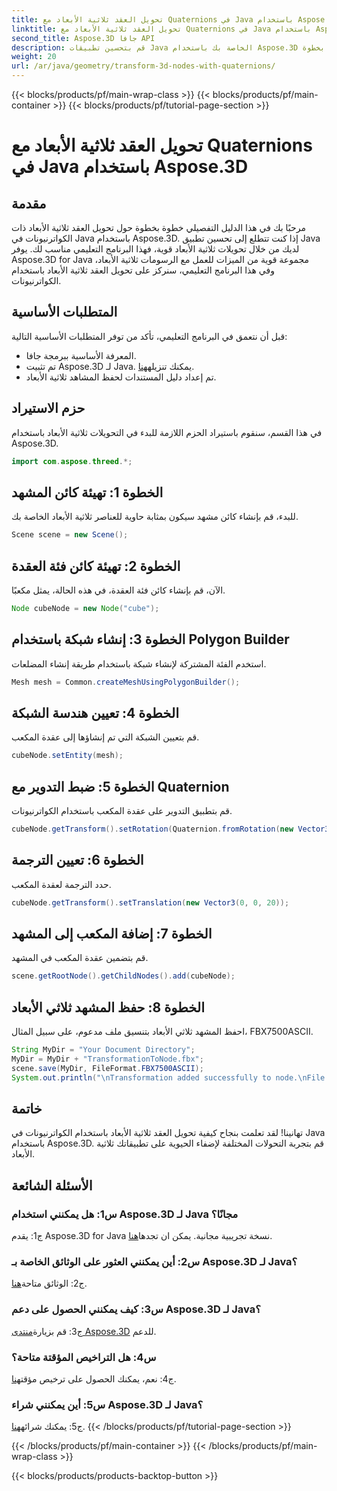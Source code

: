 ```yaml
---
title: تحويل العقد ثلاثية الأبعاد مع Quaternions في Java باستخدام Aspose.3D
linktitle: تحويل العقد ثلاثية الأبعاد مع Quaternions في Java باستخدام Aspose.3D
second_title: Aspose.3D جافا API
description: قم بتحسين تطبيقات Java الخاصة بك باستخدام Aspose.3D لإجراء تحويلات ثلاثية الأبعاد قوية. تعلم كيفية تحويل العقد باستخدام الكواترنيونات في هذا الدليل التفصيلي خطوة بخطوة.
weight: 20
url: /ar/java/geometry/transform-3d-nodes-with-quaternions/
---
```


{{< blocks/products/pf/main-wrap-class >}}
{{< blocks/products/pf/main-container >}}
{{< blocks/products/pf/tutorial-page-section >}}

# تحويل العقد ثلاثية الأبعاد مع Quaternions في Java باستخدام Aspose.3D

## مقدمة

مرحبًا بك في هذا الدليل التفصيلي خطوة بخطوة حول تحويل العقد ثلاثية الأبعاد ذات الكواترنيونات في Java باستخدام Aspose.3D. إذا كنت تتطلع إلى تحسين تطبيق Java لديك من خلال تحويلات ثلاثية الأبعاد قوية، فهذا البرنامج التعليمي مناسب لك. يوفر Aspose.3D for Java مجموعة قوية من الميزات للعمل مع الرسومات ثلاثية الأبعاد، وفي هذا البرنامج التعليمي، سنركز على تحويل العقد ثلاثية الأبعاد باستخدام الكواترنيونات.

## المتطلبات الأساسية

قبل أن نتعمق في البرنامج التعليمي، تأكد من توفر المتطلبات الأساسية التالية:

- المعرفة الأساسية ببرمجة جافا.
- تم تثبيت Aspose.3D لـ Java. يمكنك تنزيله[هنا](https://releases.aspose.com/3d/java/).
- تم إعداد دليل المستندات لحفظ المشاهد ثلاثية الأبعاد.

## حزم الاستيراد

في هذا القسم، سنقوم باستيراد الحزم اللازمة للبدء في التحويلات ثلاثية الأبعاد باستخدام Aspose.3D.

```java
import com.aspose.threed.*;
```

## الخطوة 1: تهيئة كائن المشهد

للبدء، قم بإنشاء كائن مشهد سيكون بمثابة حاوية للعناصر ثلاثية الأبعاد الخاصة بك.

```java
Scene scene = new Scene();
```

## الخطوة 2: تهيئة كائن فئة العقدة

الآن، قم بإنشاء كائن فئة العقدة، في هذه الحالة، يمثل مكعبًا.

```java
Node cubeNode = new Node("cube");
```

## الخطوة 3: إنشاء شبكة باستخدام Polygon Builder

استخدم الفئة المشتركة لإنشاء شبكة باستخدام طريقة إنشاء المضلعات.

```java
Mesh mesh = Common.createMeshUsingPolygonBuilder();
```

## الخطوة 4: تعيين هندسة الشبكة

قم بتعيين الشبكة التي تم إنشاؤها إلى عقدة المكعب.

```java
cubeNode.setEntity(mesh);
```

## الخطوة 5: ضبط التدوير مع Quaternion

قم بتطبيق التدوير على عقدة المكعب باستخدام الكواترنيونات.

```java
cubeNode.getTransform().setRotation(Quaternion.fromRotation(new Vector3(0, 1, 0), new Vector3(0.3, 0.5, 0.1)));
```

## الخطوة 6: تعيين الترجمة

حدد الترجمة لعقدة المكعب.

```java
cubeNode.getTransform().setTranslation(new Vector3(0, 0, 20));
```

## الخطوة 7: إضافة المكعب إلى المشهد

قم بتضمين عقدة المكعب في المشهد.

```java
scene.getRootNode().getChildNodes().add(cubeNode);
```

## الخطوة 8: حفظ المشهد ثلاثي الأبعاد

احفظ المشهد ثلاثي الأبعاد بتنسيق ملف مدعوم، على سبيل المثال، FBX7500ASCII.

```java
String MyDir = "Your Document Directory";
MyDir = MyDir + "TransformationToNode.fbx";
scene.save(MyDir, FileFormat.FBX7500ASCII);
System.out.println("\nTransformation added successfully to node.\nFile saved at " + MyDir);
```

## خاتمة

تهانينا! لقد تعلمت بنجاح كيفية تحويل العقد ثلاثية الأبعاد باستخدام الكواترنيونات في Java باستخدام Aspose.3D. قم بتجربة التحولات المختلفة لإضفاء الحيوية على تطبيقاتك ثلاثية الأبعاد.

## الأسئلة الشائعة

### س1: هل يمكنني استخدام Aspose.3D لـ Java مجانًا؟

ج1: يقدم Aspose.3D for Java نسخة تجريبية مجانية. يمكن ان تجدها[هنا](https://releases.aspose.com/).

### س2: أين يمكنني العثور على الوثائق الخاصة بـ Aspose.3D لـ Java؟

 ج2: الوثائق متاحة[هنا](https://reference.aspose.com/3d/java/).

### س3: كيف يمكنني الحصول على دعم Aspose.3D لـ Java؟

 ج3: قم بزيارة[منتدى Aspose.3D](https://forum.aspose.com/c/3d/18) للدعم.

### س4: هل التراخيص المؤقتة متاحة؟

 ج4: نعم، يمكنك الحصول على ترخيص مؤقت[هنا](https://purchase.aspose.com/temporary-license/).

### س5: أين يمكنني شراء Aspose.3D لـ Java؟

 ج5: يمكنك شرائه[هنا](https://purchase.aspose.com/buy).
{{< /blocks/products/pf/tutorial-page-section >}}

{{< /blocks/products/pf/main-container >}}
{{< /blocks/products/pf/main-wrap-class >}}

{{< blocks/products/products-backtop-button >}}
